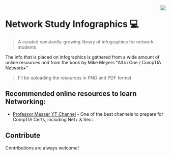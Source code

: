 <img src="https://image.flaticon.com/icons/png/128/4151/4151922.png" align="right" />

# Network Study Infographics :computer:
> A curated constantly-growing library of infographics for network students

The info that is placed on infographics is gathered from a wide amount of online resources and from the book by Mike Meyers "All in One / CompTIA Network+"
>I'll be uploading the resources in PNG and PDF format


## Recommended online resources to learn Networking:

- [Professor Messer YT Channel](https://www.youtube.com/channel/UCkefXKtInZ9PLsoGRtml2FQ) - One of the best channels to prepare for CompTIA Certs, including Net+ & Sec+


## Contribute

Contributions are always welcome!
